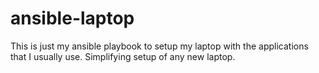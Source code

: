 # ansible-laptop
This is just my ansible playbook to setup my laptop with the applications that I usually use. Simplifying setup of any new laptop.
